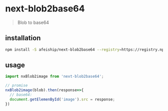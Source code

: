 # next-blob2base64
> Blob to base64

## installation
```bash
npm install -S afeiship/next-blob2base64 --registry=https://registry.npm.taobao.org
```

## usage
```js
import nxBlob2image from 'next-blob2base64';

// promise
nxBlob2image(blob).then(response=>{
  // base64:
  document.getElemenById('image').src = response;
})
```

